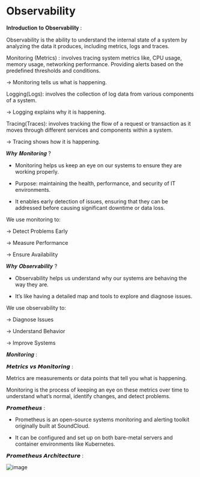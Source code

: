 # Observability

𝐈𝐧𝐭𝐫𝐨𝐝𝐮𝐜𝐭𝐢𝐨𝐧 𝐭𝐨 𝐎𝐛𝐬𝐞𝐫𝐯𝐚𝐛𝐢𝐥𝐢𝐭𝐲 :

Observability is the ability to understand the internal state of a system by analyzing the data it produces, including metrics, logs and traces.

Monitoring (Metrics) : involves tracing system metrics like, CPU usage, memory usage, networking performance. Providing alerts based on the predefined thresholds and conditions.

-> Monitoring tells us what is happening.

Logging(Logs): involves the collection of log data from various components of a system.

-> Logging explains why it is happening.

Tracing(Traces): involves tracking the flow of a request or transaction as it moves through different services and components within a system.

-> Tracing shows how it is happening.

𝑾𝒉𝒚 𝑴𝒐𝒏𝒊𝒕𝒐𝒓𝒊𝒏𝒈 ?

* Monitoring helps us keep an eye on our systems to ensure they are working properly.

* Purpose: maintaining the health, performance, and security of IT environments.

* It enables early detection of issues, ensuring that they can be addressed before causing significant downtime or data loss.

We use monitoring to:

-> Detect Problems Early

-> Measure Performance

-> Ensure Availability

𝑾𝒉𝒚 𝑶𝒃𝒔𝒆𝒓𝒗𝒂𝒃𝒊𝒍𝒊𝒕𝒚 ? 

* Observability helps us understand why our systems are behaving the way they are.

* It’s like having a detailed map and tools to explore and diagnose issues.

We use observability to:

-> Diagnose Issues

-> Understand Behavior

-> Improve Systems


𝑴𝒐𝒏𝒊𝒕𝒐𝒓𝒊𝒏𝒈 :

𝙈𝙚𝙩𝙧𝙞𝙘𝙨 𝙫𝙨 𝙈𝙤𝙣𝙞𝙩𝙤𝙧𝙞𝙣𝙜 :

Metrics are measurements or data points that tell you what is happening.

Monitoring is the process of keeping an eye on these metrics over time to understand what’s normal, identify changes, and detect problems.

𝙋𝙧𝙤𝙢𝙚𝙩𝙝𝙚𝙪𝙨 :

* Prometheus is an open-source systems monitoring and alerting toolkit originally built at SoundCloud.

* It can be configured and set up on both bare-metal servers and container environments like Kubernetes.


𝙋𝙧𝙤𝙢𝙚𝙩𝙝𝙚𝙪𝙨 𝘼𝙧𝙘𝙝𝙞𝙩𝙚𝙘𝙩𝙪𝙧𝙚 :

![image](https://github.com/user-attachments/assets/76d64498-51f1-4e0b-a47c-9da7e196494c)



